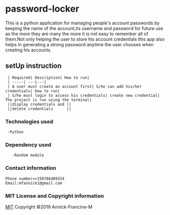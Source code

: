 # password-locker
  This is a python application for managing people's account passwords by keeping the name of the account,its username and password for future use as the more they are many the more it is not easy to remember all of them.Not only helping the user to store his account credentials this app also helps in generating a strong password anytime the user chooses when creating his accounts.

  ## setUp instruction



     | Required| Description| How to run|
     | -----| ---|---|
     | A user must create an account first| S/he can add his/her credentials| How to run|
     | S/he must login to access his credentials| create new credential| The project is run using the terminal|
     ||display credentials and ||                        
     ||delete credentials      ||                         

   ### Technologies used

     -Python

   ### Dependency used
       -Random module

   ### Contact information
    
    Phone number=+250786409154
    Email:mfannick1@gmail.com

   ### MIT License and Copyright information
   
  [MIT](https://choosealicense.com/licenses/mit/)
  Copyright &copy;2019 Annick-Francine-M